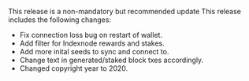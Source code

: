 This release is a non-mandatory but recommended update 
This release includes the following changes:
- Fix connection loss bug on restart of wallet.
- Add filter for Indexnode rewards and stakes.
- Add more inital seeds to sync and connect to.
- Change text in generated/staked block txes accordingly.
- Changed copyright year to 2020.